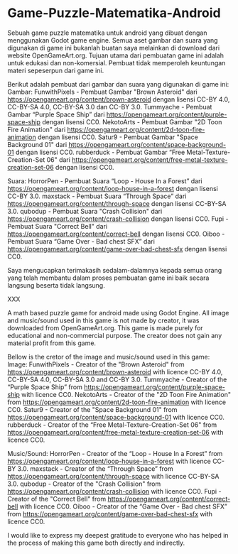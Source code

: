 # Game-Puzzle-Matematika-Android
Sebuah game puzzle matematika untuk android yang dibuat dengan menggunakan Godot game engine.
Semua aset gambar dan suara yang digunakan di game ini bukanlah buatan saya melainkan di download dari website OpenGameArt.org.
Tujuan utama dari pembuatan game ini adalah untuk edukasi dan non-komersial. Pembuat tidak memperoleh keuntungan materi sepeserpun dari game ini.

Berikut adalah pembuat dari gambar dan suara yang digunakan di game ini: 
Gambar:
FunwithPixels - Pembuat Gambar "Brown Asteroid" dari https://opengameart.org/content/brown-asteroid dengan lisensi CC-BY 4.0, CC-BY-SA 4.0, CC-BY-SA 3.0 dan CC-BY 3.0.
Tummyache - Pembuat Gambar “Purple  Space  Ship” dari https://opengameart.org/content/purple-space-ship dengan lisensi CC0.
NekotoArts - Pembuat Gambar "2D Toon Fire Animation" dari https://opengameart.org/content/2d-toon-fire-animation dengan lisensi CC0.
Satur9 - Pembuat Gambar "Space Background 01" dari https://opengameart.org/content/space-background-01 dengan lisensi CC0.
rubberduck - Pembuat Gambar “Free Metal-Texture-Creation-Set 06" dari https://opengameart.org/content/free-metal-texture-creation-set-06 dengan lisensi CC0.

Suara:
HorrorPen - Pembuat Suara “Loop - House In a Forest”  dari https://opengameart.org/content/loop-house-in-a-forest dengan lisensi CC-BY 3.0.
maxstack - Pembuat Suara “Through Space” dari https://opengameart.org/content/through-space dengan lisensi CC-BY-SA 3.0.
qubodup - Pembuat Suara "Crash Collision" dari https://opengameart.org/content/crash-collision dengan lisensi CC0.
Fupi - Pembuat Suara "Correct  Bell" dari https://opengameart.org/content/correct-bell dengan lisensi CC0.
Oiboo - Pembuat Suara  “Game Over  -  Bad chest SFX” dari https://opengameart.org/content/game-over-bad-chest-sfx dengan lisensi CC0.

Saya mengucapkan terimakasih sedalam-dalamnya kepada semua orang yang telah membantu dalam proses pembuatan game ini baik secara langsung beserta tidak langsung.

XXX

A math based puzzle game for android made using Godot Engine.
All image and music/sound used in this game is not made by creator, it was downloaded from OpenGameArt.org.
This game is made purely for educational and non-commercial purpose. The creator does not gain any material profit from this game.

Bellow is the cretor of the image and music/sound used in this game: 
Image:
FunwithPixels - Creator of the "Brown Asteroid" from https://opengameart.org/content/brown-asteroid with licence CC-BY 4.0, CC-BY-SA 4.0, CC-BY-SA 3.0 and CC-BY 3.0.
Tummyache - Creator of the “Purple  Space  Ship” from https://opengameart.org/content/purple-space-ship with licence CC0.
NekotoArts - Creator of the "2D Toon Fire Animation" from https://opengameart.org/content/2d-toon-fire-animation with licence CC0.
Satur9 - Creator of the "Space Background 01" from https://opengameart.org/content/space-background-01 with licence CC0.
rubberduck - Creator of the “Free Metal-Texture-Creation-Set 06" from https://opengameart.org/content/free-metal-texture-creation-set-06 with licence CC0.

Music/Sound:
HorrorPen - Creator of the “Loop - House In a Forest”  from https://opengameart.org/content/loop-house-in-a-forest with licence CC-BY 3.0.
maxstack - Creator of the “Through Space” from https://opengameart.org/content/through-space with licence CC-BY-SA 3.0.
qubodup - Creator of the "Crash Collision" from https://opengameart.org/content/crash-collision with licence CC0.
Fupi - Creator of the "Correct  Bell" from https://opengameart.org/content/correct-bell with licence CC0.
Oiboo - Creator of the  “Game Over  -  Bad chest SFX” from https://opengameart.org/content/game-over-bad-chest-sfx with licence CC0.

I would like to express my deepest gratitude to everyone who has helped in the process of making this game both directly and indirectly.
